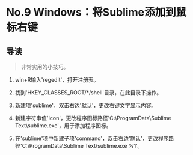 # No.9 Windows：将Sublime添加到鼠标右键

## 导读

> 非常实用的小技巧。

1. win+R输入'regedit'，打开注册表。

2. 找到'HKEY_CLASSES_ROOT/*/shell'目录，在此目录下操作。

3. 新建项'sublime'，双击右边'默认'，更改右键文字显示内容。

4. 新建字符串值'Icon'，更改程序图标路径'C:\ProgramData\Sublime Text\sublime.exe'，用于添加程序图标。

5. 在'sublime'项中新建子项'command'，双击右边'默认'，更改程序路径'C:\ProgramData\Sublime Text\sublime.exe %1'。
